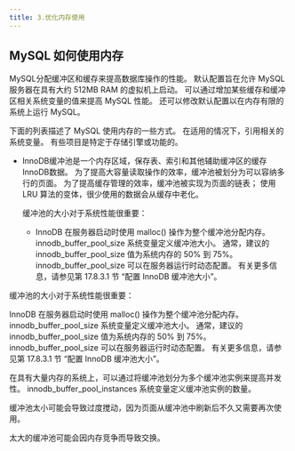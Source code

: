 ```yaml
---
title: 3.优化内存使用
---
```

## MySQL 如何使用内存

MySQL分配缓冲区和缓存来提高数据库操作的性能。 默认配置旨在允许 MySQL 服务器在具有大约 512MB RAM 的虚拟机上启动。 可以通过增加某些缓存和缓冲区相关系统变量的值来提高 MySQL 性能。 还可以修改默认配置以在内存有限的系统上运行 MySQL。

下面的列表描述了 MySQL 使用内存的一些方式。 在适用的情况下，引用相关的系统变量。 有些项目是特定于存储引擎或功能的。

* InnoDB缓冲池是一个内存区域，保存表、索引和其他辅助缓冲区的缓存InnoDB数据。 为了提高大容量读取操作的效率，缓冲池被划分为可以容纳多行的页面。 为了提高缓存管理的效率，缓冲池被实现为页面的链表； 使用 LRU 算法的变体，很少使用的数据会从缓存中老化。

  缓冲池的大小对于系统性能很重要：

  * InnoDB 在服务器启动时使用 malloc() 操作为整个缓冲池分配内存。 innodb_buffer_pool_size 系统变量定义缓冲池大小。 通常，建议的 innodb_buffer_pool_size 值为系统内存的 50% 到 75%。 innodb_buffer_pool_size 可以在服务器运行时动态配置。 有关更多信息，请参见第 17.8.3.1 节 “配置 InnoDB 缓冲池大小”。



缓冲池的大小对于系统性能很重要：

InnoDB 在服务器启动时使用 malloc() 操作为整个缓冲池分配内存。 innodb_buffer_pool_size 系统变量定义缓冲池大小。 通常，建议的 innodb_buffer_pool_size 值为系统内存的 50% 到 75%。 innodb_buffer_pool_size 可以在服务器运行时动态配置。 有关更多信息，请参见第 17.8.3.1 节 “配置 InnoDB 缓冲池大小”。

在具有大量内存的系统上，可以通过将缓冲池划分为多个缓冲池实例来提高并发性。 innodb_buffer_pool_instances 系统变量定义缓冲池实例的数量。

缓冲池太小可能会导致过度搅动，因为页面从缓冲池中刷新后不久又需要再次使用。

太大的缓冲池可能会因内存竞争而导致交换。
